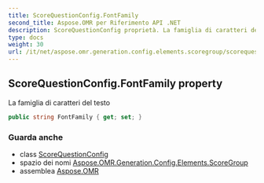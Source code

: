 ```yaml
---
title: ScoreQuestionConfig.FontFamily
second_title: Aspose.OMR per Riferimento API .NET
description: ScoreQuestionConfig proprietà. La famiglia di caratteri del testo
type: docs
weight: 30
url: /it/net/aspose.omr.generation.config.elements.scoregroup/scorequestionconfig/fontfamily/
---
```

## ScoreQuestionConfig.FontFamily property

La famiglia di caratteri del testo

```csharp
public string FontFamily { get; set; }
```

### Guarda anche

* class [ScoreQuestionConfig](../)
* spazio dei nomi [Aspose.OMR.Generation.Config.Elements.ScoreGroup](../../scorequestionconfig/)
* assemblea [Aspose.OMR](../../../)


